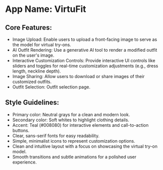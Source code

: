 # **App Name**: VirtuFit

## Core Features:

- Image Upload: Enable users to upload a front-facing image to serve as the model for virtual try-ons.
- AI Outfit Rendering: Use a generative AI tool to render a modified outfit on the user's image.
- Interactive Customization Controls: Provide interactive UI controls like sliders and toggles for real-time customization adjustments (e.g., dress length, neckline depth).
- Image Sharing: Allow users to download or share images of their customized outfits.
- Outfit Selection: Outfit selection page.

## Style Guidelines:

- Primary color: Neutral grays for a clean and modern look.
- Secondary color: Soft whites to highlight clothing details.
- Accent: Teal (#008080) for interactive elements and call-to-action buttons.
- Clear, sans-serif fonts for easy readability.
- Simple, minimalist icons to represent customization options.
- Clean and intuitive layout with a focus on showcasing the virtual try-on model.
- Smooth transitions and subtle animations for a polished user experience.